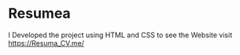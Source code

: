 # Resumea
I Developed the project using HTML and CSS to see the Website visit https://Resuma_CV.me/ 
